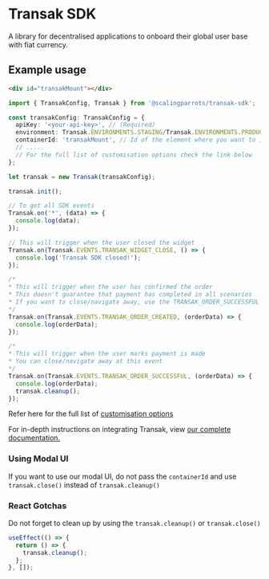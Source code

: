 # Transak SDK

A library for decentralised applications to onboard their global user base with fiat currency.

## Example usage

```html
<div id="transakMount"></div>
```

```ts
import { TransakConfig, Transak } from '@scalingparrots/transak-sdk';

const transakConfig: TransakConfig = {
  apiKey: '<your-api-key>', // (Required)
  environment: Transak.ENVIRONMENTS.STAGING/Transak.ENVIRONMENTS.PRODUCTION, // (Required)
  containerId: 'transakMount', // Id of the element where you want to initialize the iframe
  // .....
  // For the full list of customisation options check the link below
};

let transak = new Transak(transakConfig);

transak.init();

// To get all SDK events
Transak.on('*', (data) => {
  console.log(data);
});

// This will trigger when the user closed the widget
Transak.on(Transak.EVENTS.TRANSAK_WIDGET_CLOSE, () => {
  console.log('Transak SDK closed!');
});

/*
* This will trigger when the user has confirmed the order
* This doesn't guarantee that payment has completed in all scenarios
* If you want to close/navigate away, use the TRANSAK_ORDER_SUCCESSFUL event
*/
Transak.on(Transak.EVENTS.TRANSAK_ORDER_CREATED, (orderData) => {
  console.log(orderData);
});

/*
* This will trigger when the user marks payment is made
* You can close/navigate away at this event
*/
Transak.on(Transak.EVENTS.TRANSAK_ORDER_SUCCESSFUL, (orderData) => {
  console.log(orderData);
  transak.cleanup();
});
```

Refer here for the full list of [customisation options](https://docs.transak.com/docs/sdk)

For in-depth instructions on integrating Transak, view [our complete documentation.](https://docs.transak.com/docs/web-integration#transak-sdk-reactvueangularts)

### Using Modal UI

If you want to use our modal UI, do not pass the `containerId` and use `transak.close()` instead of `transak.cleanup()`

### React Gotchas

Do not forget to clean up by using the `transak.cleanup()` or `transak.close()`

```ts
useEffect(() => {
  return () => {
    transak.cleanup();
  };
}, []);
```
